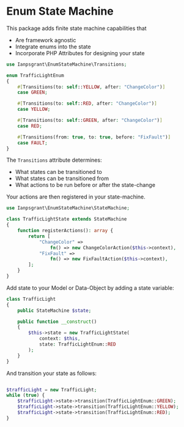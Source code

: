 # Enum State Machine

This package adds finite state machine capabilities that
* Are framework agnostic 
* Integrate enums into the state
* Incorporate PHP Attributes for designing your state

```php
use Ianpsgrant\EnumStateMachine\Transitions;

enum TrafficLightEnum
{
    #[Transitions(to: self::YELLOW, after: "ChangeColor")]
    case GREEN;

    #[Transitions(to: self::RED, after: "ChangeColor")]
    case YELLOW;

    #[Transitions(to: self::GREEN, after: "ChangeColor")]
    case RED;

    #[Transitions(from: true, to: true, before: "FixFault")]
    case FAULT;
}
```

The `Transitions` attribute determines:
* What states can be transitioned to
* What states can be transitioned from
* What actions to be run before or after the state-change

Your actions are then registered in your state-machine.

```php
use Ianpsgrant\EnumStateMachine\StateMachine;

class TrafficLightState extends StateMachine
{
    function registerActions(): array {
        return [
            "ChangeColor" => 
                fn() => new ChangeColorAction($this->context),
            "FixFault" => 
                fn() => new FixFaultAction($this->context),
        ];
    }
}
```

Add state to your Model or Data-Object by adding a state variable:

```php
class TrafficLight
{
    public StateMachine $state;

    public function __construct()
    {
        $this->state = new TrafficLightState(
            context: $this, 
            state: TrafficLightEnum::RED
        );
    }
}
```

And transition your state as follows:
```php

$trafficLight = new TrafficLight;
while (true) {
    $trafficLight->state->transition(TrafficLightEnum::GREEN);
    $trafficLight->state->transition(TrafficLightEnum::YELLOW);
    $trafficLight->state->transition(TrafficLightEnum::RED);
}
```